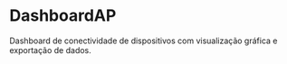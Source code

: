 # DashboardAP
Dashboard de conectividade de dispositivos com visualização gráfica e exportação de dados.
